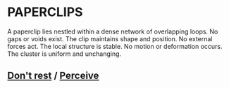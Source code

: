 # PAPERCLIPS

A paperclip lies nestled within a dense network of overlapping loops. No gaps or voids exist. The clip maintains shape and position. No external forces act. The local structure is stable. No motion or deformation occurs. The cluster is uniform and unchanging.

## [Don't rest](page-12b23a0f03ec7d20) / [Perceive](page-4f364f18a67af1d9)
